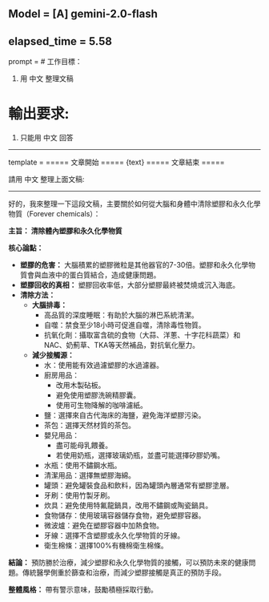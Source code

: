 Model = [A] gemini-2.0-flash
---

elapsed_time = 5.58
---

prompt = # 工作目標：
1. 用 中文 整理文稿
# 輸出要求:
1. 只能用 中文 回答

---

template = 
===== 文章開始 =====
{text}
===== 文章結束 =====

請用 中文 整理上面文稿:

---

好的，我來整理一下這段文稿，主要關於如何從大腦和身體中清除塑膠和永久化學物質（Forever chemicals）：

**主旨： 清除體內塑膠和永久化學物質**

**核心論點：**

*   **塑膠的危害：** 大腦積累的塑膠微粒是其他器官的7-30倍。塑膠和永久化學物質會與血液中的蛋白質結合，造成健康問題。
*   **塑膠回收的真相：** 塑膠回收率低，大部分塑膠最終被焚燒或沉入海底。
*   **清除方法：**
    *   **大腦排毒：**
        *   高品質的深度睡眠：有助於大腦的淋巴系統清潔。
        *   自噬：禁食至少18小時可促進自噬，清除毒性物質。
        *   抗氧化劑：攝取富含硫的食物（大蒜、洋蔥、十字花科蔬菜）和NAC、奶薊草、TKA等天然補品，對抗氧化壓力。
    *   **減少接觸源：**
        *   水：使用能有效過濾塑膠的水過濾器。
        *   廚房用品：
            *   改用木製砧板。
            *   避免使用塑膠洗碗精膠囊。
            *   使用可生物降解的咖啡濾紙。
        *   鹽：選擇來自古代海床的海鹽，避免海洋塑膠污染。
        *   茶包：選擇天然材質的茶包。
        *   嬰兒用品：
            *   盡可能母乳餵養。
            *   若使用奶瓶，選擇玻璃奶瓶，並盡可能選擇矽膠奶嘴。
        *   水瓶：使用不鏽鋼水瓶。
        *   清潔用品：選擇無塑膠海綿。
        *   罐頭：避免罐裝食品和飲料，因為罐頭內層通常有塑膠塗層。
        *   牙刷：使用竹製牙刷。
        *   炊具：避免使用特氟龍鍋具，改用不鏽鋼或陶瓷鍋具。
        *   食物儲存：使用玻璃容器儲存食物，避免塑膠容器。
        *   微波爐：避免在塑膠容器中加熱食物。
        *   牙線：選擇不含塑膠或永久化學物質的牙線。
        *   衛生棉條：選擇100%有機棉衛生棉條。

**結論：** 預防勝於治療，減少塑膠和永久化學物質的接觸，可以預防未來的健康問題。傳統醫學側重於篩查和治療，而減少塑膠接觸是真正的預防手段。

**整體風格：** 帶有警示意味，鼓勵積極採取行動。